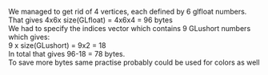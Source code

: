 We managed to get rid of 4 vertices, each defined by 6 glfloat numbers. 
<br>That gives 4x6x size(GLfloat) = 4x6x4 = 96 bytes
<br>We had to specify the indices vector which contains 9 GLushort numbers which gives:
<br>9 x size(GLushort) = 9x2 = 18
<br>In total that gives 96-18 = 78 bytes.
<br>To save more bytes same practise probably could be used for colors as well